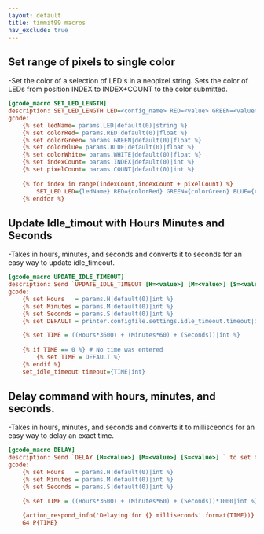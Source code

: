 ```yaml
---
layout: default
title: timmit99 macros
nav_exclude: true
---
```


<!-- {% raw %} -->

## Set range of pixels to single color
   -Set the color of a selection of LED's in a neopixel string. Sets the color of LEDs from position INDEX to INDEX+COUNT to the color submitted.
```ini
[gcode_macro SET_LED_LENGTH]
description: SET_LED_LENGTH LED=<config_name> RED=<value> GREEN=<value> BLUE=<value> WHITE=<value> INDEX=<indexToStart> COUNT=<numberOfPixels>
gcode: 
    {% set ledName= params.LED|default(0)|string %}
    {% set colorRed= params.RED|default(0)|float %}
    {% set colorGreen= params.GREEN|default(0)|float %}
    {% set colorBlue= params.BLUE|default(0)|float %}
    {% set colorWhite= params.WHITE|default(0)|float %}
    {% set indexCount= params.INDEX|default(0)|int %}
    {% set pixelCount= params.COUNT|default(0)|int %}
    
    {% for index in range(indexCount,indexCount + pixelCount) %}
        SET_LED LED={ledName} RED={colorRed} GREEN={colorGreen} BLUE={colorBlue} WHITE={colorWhite} INDEX={index} TRANSMIT={ '1' if index==(indexCount+pixelCount-1) else '0' }
    {% endfor %}
```

## Update Idle_timout with Hours Minutes and Seconds
   -Takes in hours, minutes, and seconds and converts it to seconds for an easy way to update idle_timeout.
```ini
[gcode_macro UPDATE_IDLE_TIMEOUT]
description: Send `UPDATE_IDLE_TIMEOUT [H=<value>] [M=<value>] [S=<value>] ` to set the Hours, Minutes, and Seconds for Idle_Timout. Passing no paramaters will return it to the config default value.
gcode:
	{% set Hours   = params.H|default(0)|int %}
    {% set Minutes = params.M|default(0)|int %}
    {% set Seconds = params.S|default(0)|int %}
    {% set DEFAULT = printer.configfile.settings.idle_timeout.timeout|int %}

	{% set TIME = ((Hours*3600) + (Minutes*60) + (Seconds))|int %}
	
	{% if TIME == 0 %} # No time was entered
        {% set TIME = DEFAULT %}
	{% endif %}
	set_idle_timeout timeout={TIME|int}
```
## Delay command with hours, minutes, and seconds.
   -Takes in hours, minutes, and seconds and converts it to millisceonds for an easy way to delay an exact time.
   
```ini
[gcode_macro DELAY]
description: Send `DELAY [H=<value>] [M=<value>] [S=<value>] ` to set the Hours, Minutes, and Seconds for a delay. Passing no paramaters will not have any delay.
gcode:
	{% set Hours   = params.H|default(0)|int %}
	{% set Minutes = params.M|default(0)|int %}
	{% set Seconds = params.S|default(0)|int %}

	{% set TIME = ((Hours*3600) + (Minutes*60) + (Seconds))*1000|int %}
	
	{action_respond_info('Delaying for {} milliseconds'.format(TIME))}
	G4 P{TIME}
```
<!-- {% endraw %} -->
